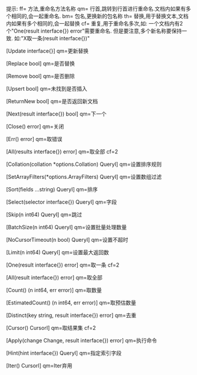 提示:
ff= 方法,重命名方法名称
qm= 行首,跳转到行首进行重命名.文档内如果有多个相同的,会一起重命名.
bm= 包名,更换新的包名称
th= 替换,用于替换文本,文档内如果有多个相同的,会一起替换
cf= 重复,用于重命名多次,如: 一个文档内有2个"One(result interface{}) error"需要重命名.
但是要注意,多个新名称要保持一致. 如:"X取一条(result interface{})"

[Update    interface{}]
qm=更新替换

[Replace   bool]
qm=是否替换

[Remove    bool]
qm=是否删除

[Upsert    bool]
qm=未找到是否插入

[ReturnNew bool]
qm=是否返回新文档

[Next(result interface{}) bool]
qm=下一个

[Close() error]
qm=关闭

[Err() error]
qm=取错误

[All(results interface{}) error]
qm=取全部
cf=2

[Collation(collation *options.Collation) QueryI]
qm=设置排序规则

[SetArrayFilters(*options.ArrayFilters) QueryI]
qm=设置数组过滤

[Sort(fields ...string) QueryI]
qm=排序

[Select(selector interface{}) QueryI]
qm=字段

[Skip(n int64) QueryI]
qm=跳过

[BatchSize(n int64) QueryI]
qm=设置批量处理数量

[NoCursorTimeout(n bool) QueryI]
qm=设置不超时

[Limit(n int64) QueryI]
qm=设置最大返回数

[One(result interface{}) error]
qm=取一条
cf=2

[All(result interface{}) error]
qm=取全部


[Count() (n int64, err error)]
qm=取数量

[EstimatedCount() (n int64, err error)]
qm=取预估数量

[Distinct(key string, result interface{}) error]
qm=去重

[Cursor() CursorI]
qm=取结果集
cf=2

[Apply(change Change, result interface{}) error]
qm=执行命令

[Hint(hint interface{}) QueryI]
qm=指定索引字段

[Iter() CursorI]
qm=Iter弃用

